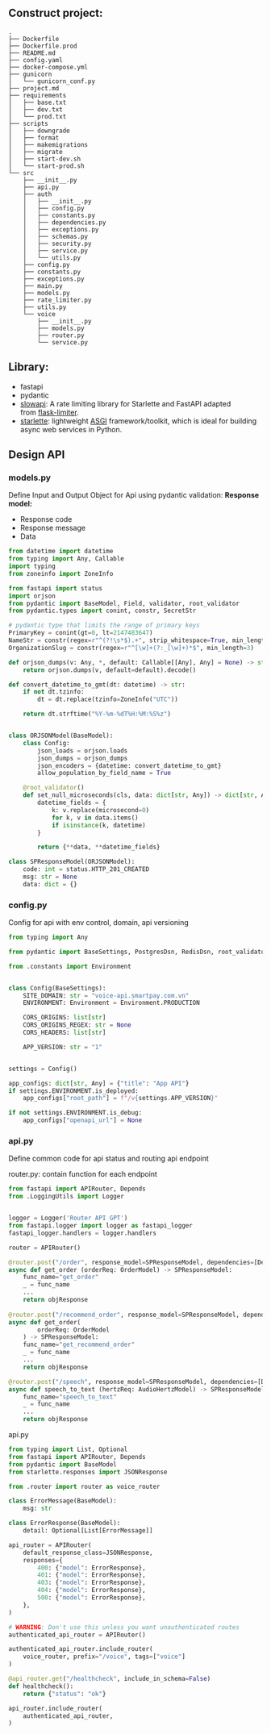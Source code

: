 
## Construct project:
``` shell 
.
├── Dockerfile
├── Dockerfile.prod
├── README.md
├── config.yaml
├── docker-compose.yml
├── gunicorn
│   └── gunicorn_conf.py
├── project.md
├── requirements
│   ├── base.txt
│   ├── dev.txt
│   └── prod.txt
├── scripts
│   ├── downgrade
│   ├── format
│   ├── makemigrations
│   ├── migrate
│   ├── start-dev.sh
│   └── start-prod.sh
└── src
    ├── __init__.py
    ├── api.py
    ├── auth
    │   ├── __init__.py
    │   ├── config.py
    │   ├── constants.py
    │   ├── dependencies.py
    │   ├── exceptions.py
    │   ├── schemas.py
    │   ├── security.py
    │   ├── service.py
    │   └── utils.py
    ├── config.py
    ├── constants.py
    ├── exceptions.py
    ├── main.py
    ├── models.py
    ├── rate_limiter.py
    ├── utils.py
    └── voice
        ├── __init__.py
        ├── models.py
        ├── router.py
        └── service.py

```

## Library:
- fastapi 
- pydantic 
- [slowapi](https://slowapi.readthedocs.io/en/latest/): A rate limiting library for Starlette and FastAPI adapted from [flask-limiter](http://github.com/alisaifee/flask-limiter).
- [starlette](https://www.starlette.io/): lightweight [ASGI](https://asgi.readthedocs.io/en/latest/) framework/toolkit, which is ideal for building async web services in Python.

## Design API 

### models.py 
Define Input and Output Object for Api using pydantic validation: 
**Response model:** 
- Response code 
- Response message 
- Data 

``` python 
from datetime import datetime
from typing import Any, Callable
import typing
from zoneinfo import ZoneInfo

from fastapi import status
import orjson
from pydantic import BaseModel, Field, validator, root_validator
from pydantic.types import conint, constr, SecretStr

# pydantic type that limits the range of primary keys
PrimaryKey = conint(gt=0, lt=2147483647)
NameStr = constr(regex=r"^(?!\s*$).+", strip_whitespace=True, min_length=3)
OrganizationSlug = constr(regex=r"^[\w]+(?:_[\w]+)*$", min_length=3)

def orjson_dumps(v: Any, *, default: Callable[[Any], Any] = None) -> str:
    return orjson.dumps(v, default=default).decode()

def convert_datetime_to_gmt(dt: datetime) -> str:
    if not dt.tzinfo:
        dt = dt.replace(tzinfo=ZoneInfo("UTC"))

    return dt.strftime("%Y-%m-%dT%H:%M:%S%z")


class ORJSONModel(BaseModel):
    class Config:
        json_loads = orjson.loads
        json_dumps = orjson_dumps
        json_encoders = {datetime: convert_datetime_to_gmt}
        allow_population_by_field_name = True

    @root_validator()
    def set_null_microseconds(cls, data: dict[str, Any]) -> dict[str, Any]:
        datetime_fields = {
            k: v.replace(microsecond=0)
            for k, v in data.items()
            if isinstance(k, datetime)
        }

        return {**data, **datetime_fields}

class SPResponseModel(ORJSONModel):
    code: int = status.HTTP_201_CREATED
    msg: str = None
    data: dict = {}
```

### config.py 
Config for api with env control, domain, api versioning 
``` python 
from typing import Any

from pydantic import BaseSettings, PostgresDsn, RedisDsn, root_validator

from .constants import Environment


class Config(BaseSettings):
    SITE_DOMAIN: str = "voice-api.smartpay.com.vn"
    ENVIRONMENT: Environment = Environment.PRODUCTION

    CORS_ORIGINS: list[str]
    CORS_ORIGINS_REGEX: str = None
    CORS_HEADERS: list[str]

    APP_VERSION: str = "1"


settings = Config()

app_configs: dict[str, Any] = {"title": "App API"}
if settings.ENVIRONMENT.is_deployed:
    app_configs["root_path"] = f"/v{settings.APP_VERSION}"

if not settings.ENVIRONMENT.is_debug:
    app_configs["openapi_url"] = None
```

### api.py 
Define common code for api status and routing api endpoint 

router.py: contain function for each endpoint 
``` python 
from fastapi import APIRouter, Depends
from .LoggingUtils import Logger


logger = Logger('Router API GPT')
from fastapi.logger import logger as fastapi_logger
fastapi_logger.handlers = logger.handlers

router = APIRouter()

@router.post("/order", response_model=SPResponseModel, dependencies=[Depends(valid_api_credential)])
async def get_order (orderReq: OrderModel) -> SPResponseModel:
    func_name="get_order"
    _ = func_name
    ...
    return objResponse
    
@router.post("/recommend_order", response_model=SPResponseModel, dependencies=[Depends(valid_api_credential)])
async def get_order(
        orderReq: OrderModel
    ) -> SPResponseModel:
    func_name="get_recommend_order"
    _ = func_name
    ...
    return objResponse

@router.post("/speech", response_model=SPResponseModel, dependencies=[Depends(valid_api_credential)])
async def speech_to_text (hertzReq: AudioHertzModel) -> SPResponseModel:
    func_name="speech_to_text"
    _ = func_name
    ... 
    return objResponse
```

api.py
``` python 
from typing import List, Optional
from fastapi import APIRouter, Depends
from pydantic import BaseModel
from starlette.responses import JSONResponse

from .router import router as voice_router

class ErrorMessage(BaseModel):
    msg: str

class ErrorResponse(BaseModel):
    detail: Optional[List[ErrorMessage]]

api_router = APIRouter(
    default_response_class=JSONResponse,
    responses={
        400: {"model": ErrorResponse},
        401: {"model": ErrorResponse},
        403: {"model": ErrorResponse},
        404: {"model": ErrorResponse},
        500: {"model": ErrorResponse},
    },
)

# WARNING: Don't use this unless you want unauthenticated routes
authenticated_api_router = APIRouter()

authenticated_api_router.include_router(
    voice_router, prefix="/voice", tags=["voice"]
)

@api_router.get("/healthcheck", include_in_schema=False)
def healthcheck():
    return {"status": "ok"}

api_router.include_router(
    authenticated_api_router,
)
```

